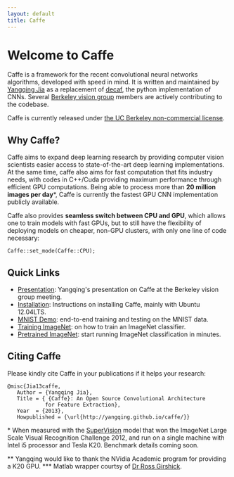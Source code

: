 ```yaml
---
layout: default
title: Caffe
---
```


Welcome to Caffe
================

Caffe is a framework for the recent convolutional neural networks algorithms, developed with speed in mind. It is written and maintained by [Yangqing Jia](http://www.eecs.berkeley.edu/~jiayq/) as a replacement of [decaf](http://decaf.berkeleyvision.org/), the python implementation of CNNs. Several [Berkeley vision group](http://ucbvlc.org/) members are actively contributing to the codebase.

Caffe is currently released under [the UC Berkeley non-commercial license](license.html).

Why Caffe?
----------

Caffe aims to expand deep learning research by providing computer vision scientists easier access to state-of-the-art deep learning implementations. At the same time, caffe also aims for fast computation that fits industry needs, with codes in C++/Cuda providing maximum performance through efficient GPU computations. Being able to process more than **20 million images per day**\*, Caffe is currently the fastest GPU CNN implementation publicly available.

Caffe also provides **seamless switch between CPU and GPU**, which allows one to train models with fast GPUs, but to still have the flexibility of deploying models on cheaper, non-GPU clusters, with only one line of code necessary:

```
Caffe::set_mode(Caffe::CPU);
```

Quick Links
-----------

* [Presentation](https://docs.google.com/presentation/d/1lzyXMRQFlOYE2Jy0lCNaqltpcCIKuRzKJxQ7vCuPRc8/edit?usp=sharing): Yangqing's presentation on Caffe at the Berkeley vision group meeting.
* [Installation](installation.html): Instructions on installing Caffe, mainly with Ubuntu 12.04LTS.
* [MNIST Demo](mnist.html): end-to-end training and testing on the MNIST data.
* [Training ImageNet](imagenet.html): on how to train an ImageNet classifier.
* [Pretrained ImageNet](imagenet_pretrained.html): start running ImageNet classification in minutes.

Citing Caffe
------------
Please kindly cite Caffe in your publications if it helps your research:

    @misc{Jia13caffe,
       Author = {Yangqing Jia},
       Title = { {Caffe}: An Open Source Convolutional Architecture
                for Feature Extraction},
       Year  = {2013},
       Howpublished = {\url{http://yangqing.github.io/caffe/}}

\* When measured with the [SuperVision](http://www.image-net.org/challenges/LSVRC/2012/supervision.pdf) model that won the ImageNet Large Scale Visual Recognition Challenge 2012, and run on a single machine with Intel i5 processor and Tesla K20. Benchmark details coming soon.

\*\* Yangqing would like to thank the NVidia Academic program for providing a K20 GPU.
\*\*\* Matlab wrapper courtsy of [Dr Ross Girshick](http://www.cs.berkeley.edu/~rbg/).
